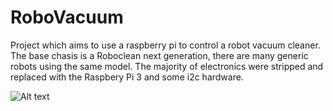 # RoboVacuum
Project which aims to use a raspberry pi to control a robot vacuum cleaner. The base chasis is a Roboclean next generation, there are many generic robots using the same model. The majority of electronics were stripped and replaced with the Raspbery Pi 3 and some i2c hardware.

![Alt text](images/robo_clean?raw=true "Roboclean next generation")


